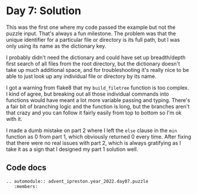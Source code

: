 # Day 7: Solution

This was the first one where my code passed the example but not the puzzle input. That's
always a fun milestone. The problem was that the unique identifier for a particular file
or directory is its full path, but I was only using its name as the dictionary key.

I probably didn't need the dictionary and could have set up breadth/depth first search
of all files from the root directory, but the dictionary doesn't take up much additional
space, and for troubleshooting it's really nice to be able to just look up any individual
file or directory by its name.

I got a warning from flake8 that my `build_filetree` function is too complex. I kind of
agree, but breaking out all those individual commands into functions would have meant a
lot more variable passing and typing. There's a fair bit of branching logic and the
function is long, but the branches aren't that crazy and you can follow it fairly easily
from top to bottom so I'm ok with it.

I made a dumb mistake on part 2 where I left the `else` clause in the `min` function as
0 from part 1, which obviously returned 0 every time. After fixing that there were no
real issues with part 2, which is always gratifying as I take it as a sign that I
designed my part 1 solution well.

## Code docs

```{eval-rst}
.. automodule:: advent_ipreston.year_2022.day07.puzzle
   :members:
```
